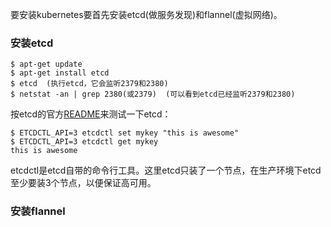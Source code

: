 要安装kubernetes要首先安装etcd(做服务发现)和flannel(虚拟网络)。

### 安装etcd
```
$ apt-get update
$ apt-get install etcd
$ etcd  (执行etcd，它会监听2379和2380)
$ netstat -an | grep 2380(或2379)  (可以看到etcd已经监听2379和2380)
```
按etcd的官方[README](https://github.com/coreos/etcd)来测试一下etcd：
```
$ ETCDCTL_API=3 etcdctl set mykey "this is awesome"
$ ETCDCTL_API=3 etcdctl get mykey
this is awesome
```
etcdctl是etcd自带的命令行工具。这里etcd只装了一个节点，在生产环境下etcd至少要装3个节点，以便保证高可用。  

### 安装flannel
